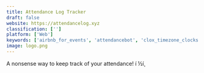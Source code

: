```yaml
---
title: Attendance Log Tracker
draft: false 
website: https://attendancelog.xyz
classification: ['']
platform: ['Web']
keywords: ['airbnb_for_events', 'attendancebot', 'clox_timezone_clocks', 'cakehr', 'calamari', 'chronozone', 'clocker', 'clocks', 'eventgeek', 'eventsframe', 'evounce', 'flyer_by_paperless_post', 'instanttimezone', 'kissmetrics_funnel_report', 'miranda', 'qlock', 'tickpick', 'wander', 'woopra', 'world_clock_ios_8_widget', 'world_meeting_planner', 'zoho_backstage']
image: logo.png
---
```

A nonsense way to keep track of your attendance! í ½í¸
